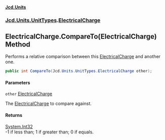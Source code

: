#### [Jcd.Units](index.md 'index')
### [Jcd.Units.UnitTypes](Jcd.Units.UnitTypes.md 'Jcd.Units.UnitTypes').[ElectricalCharge](Jcd.Units.UnitTypes.ElectricalCharge.md 'Jcd.Units.UnitTypes.ElectricalCharge')

## ElectricalCharge.CompareTo(ElectricalCharge) Method

Performs a relative comparison between this [ElectricalCharge](Jcd.Units.UnitTypes.ElectricalCharge.md 'Jcd.Units.UnitTypes.ElectricalCharge') and another one.

```csharp
public int CompareTo(Jcd.Units.UnitTypes.ElectricalCharge other);
```
#### Parameters

<a name='Jcd.Units.UnitTypes.ElectricalCharge.CompareTo(Jcd.Units.UnitTypes.ElectricalCharge).other'></a>

`other` [ElectricalCharge](Jcd.Units.UnitTypes.ElectricalCharge.md 'Jcd.Units.UnitTypes.ElectricalCharge')

The [ElectricalCharge](Jcd.Units.UnitTypes.ElectricalCharge.md 'Jcd.Units.UnitTypes.ElectricalCharge') to compare against.

#### Returns
[System.Int32](https://docs.microsoft.com/en-us/dotnet/api/System.Int32 'System.Int32')  
-1 if less than; 1 if greater than; 0 if equals.